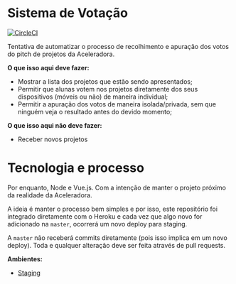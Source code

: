 # Sistema de Votação

[![CircleCI](https://circleci.com/gh/aceleradora-TW/sistema-de-votacao/tree/master.svg?style=svg)](https://circleci.com/gh/aceleradora-TW/sistema-de-votacao/tree/master)

Tentativa de automatizar o processo de recolhimento e apuração dos votos do pitch de projetos da Aceleradora.

__O que isso aqui deve fazer:__

- Mostrar a lista dos projetos que estão sendo apresentados;
- Permitir que alunas votem nos projetos diretamente dos seus dispositivos (móveis ou não) de maneira individual;
- Permitir a apuração dos votos de maneira isolada/privada, sem que ninguém veja o resultado antes do devido momento;

__O que isso aqui não deve fazer:__

- Receber novos projetos


# Tecnologia e processo

Por enquanto, Node e Vue.js. Com a intenção de manter o projeto próximo da realidade da Aceleradora.

A ideia é manter o processo bem simples e por isso, este repositório foi integrado diretamente com o Heroku e cada vez que algo novo for adicionado na `master`, ocorrerá um novo deploy para staging. 

A `master` não receberá commits diretamente (pois isso implica em um novo deploy). Toda e qualquer alteração deve ser feita através de pull requests.


__Ambientes:__

- [Staging](http://votacao-aceleradora.herokuapp.com/)

